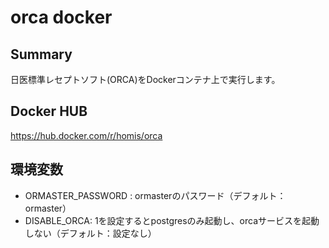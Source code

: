 # orca docker

## Summary

日医標準レセプトソフト(ORCA)をDockerコンテナ上で実行します。

## Docker HUB
https://hub.docker.com/r/homis/orca

## 環境変数
- ORMASTER_PASSWORD : ormasterのパスワード（デフォルト：ormaster）
- DISABLE_ORCA: 1を設定するとpostgresのみ起動し、orcaサービスを起動しない（デフォルト：設定なし）

